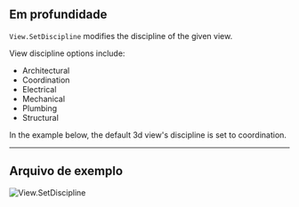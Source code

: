 ## Em profundidade
`View.SetDiscipline` modifies the discipline of the given view.

View discipline options include:
- Architectural
- Coordination
- Electrical
- Mechanical
- Plumbing
- Structural

In the example below, the default 3d view's discipline is set to coordination.
___
## Arquivo de exemplo

![View.SetDiscipline](./Revit.Elements.Views.View.SetDiscipline_img.jpg)
